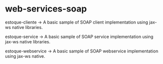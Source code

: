 # web-services-soap

estoque-cliente	-> A basic sample of SOAP client implementation using jax-ws native libraries.

estoque-service -> A basic sample of SOAP service implementation using jax-ws native libraries.

estoque-webservice -> A basic sample of SOAP webservice implementation using jax-ws native.
